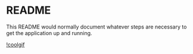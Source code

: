 # README

This README would normally document whatever steps are necessary to get the
application up and running.

[!coolgif](http://g.recordit.co/Qz1BwrB4w2.gif)
